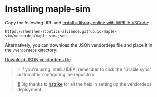 # Installing maple-sim

Copy the following URL and [install a library online with WPILib VSCode](https://docs.wpilib.org/en/stable/docs/software/vscode-overview/3rd-party-libraries.html#installing-libraries):

```
https://shenzhen-robotics-alliance.github.io/maple-sim/vendordep/maple-sim.json
```

Alternatively, you can download the JSON vendordeps file and place it in the `/vendordeps` directory:

[Download JSON vendordeps file](https://shenzhen-robotics-alliance.github.io/maple-sim/vendordep/maple-sim.json)


> 💡 If you're using IntelliJ IDEA, remember to click the "Gradle sync" button after configuring the repository.



> 🙏 Big thanks to [nstrike](https://www.chiefdelphi.com/u/nstrike/summary) for all the help in setting up the vendordeps deployment. 
